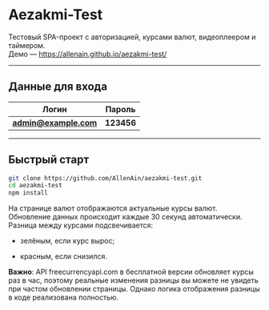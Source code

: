 # Aezakmi-Test

Тестовый SPA-проект с авторизацией, курсами валют, видеоплеером и таймером.  
Демо — <https://allenain.github.io/aezakmi-test/>

---

## Данные для входа

| Логин | Пароль |
|-------|--------|
| **admin@example.com** | **123456** |

---

## Быстрый старт

```bash
git clone https://github.com/AllenAin/aezakmi-test.git
cd aezakmi-test
npm install

```
На странице валют отображаются актуальные курсы валют.
Обновление данных происходит каждые 30 секунд автоматически.
Разница между курсами подсвечивается:

* зелёным, если курс вырос;

* красным, если снизился.

**Важно**: API freecurrencyapi.com в бесплатной версии обновляет курсы раз в час, поэтому реальные изменения разницы вы можете не увидеть при частом обновлении страницы. Однако логика отображения разницы в коде реализована полностью.